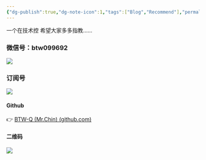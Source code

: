 ```yaml
---
{"dg-publish":true,"dg-note-icon":1,"tags":["Blog","Recommend"],"permalink":"/🌘Others_其它/About Me/","dgPassFrontmatter":true,"noteIcon":1,"created":"2024-08-25T09:39:10.409+08:00","updated":"2024-09-13T17:27:33.333+08:00"}
---
```


一个在技术控
希望大家多多指教……
### 微信号：btw099692
![](https://cdn.jsdelivr.net/gh/BTW-Q/blog_img/image/202409091002741.svg)
### 订阅号
![](https://cdn.jsdelivr.net/gh/BTW-Q/blog_img/image/202408311106894.jpg)
  
#### Github
 👉 [BTW-Q (Mr.Chin) (github.com)](https://github.com/BTW-Q)
  #### 二维码
![](https://cdn.jsdelivr.net/gh/BTW-Q/blog_img/image/202408261834193.jpg)